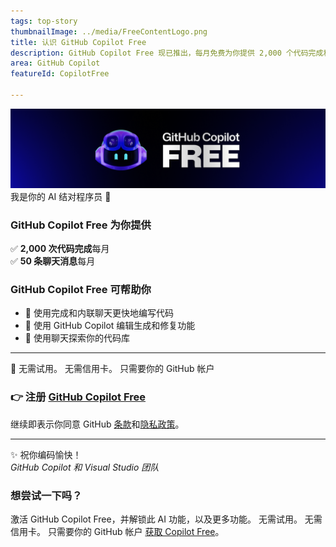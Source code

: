 ```yaml
---
tags: top-story
thumbnailImage: ../media/FreeContentLogo.png
title: 认识 GitHub Copilot Free
description: GitHub Copilot Free 现已推出，每月免费为你提供 2,000 个代码完成和 50 个聊天请求，所有这些都无缝集成到 Visual Studio 中。
area: GitHub Copilot
featureId: CopilotFree

---
```



![GitHub Copilot Free 在此](../media/copilot-free-banner.png) 我是你的 AI 结对程序员 🎉  
  
### GitHub Copilot Free 为你提供 
✅ **2,000 次代码完成**每月  
✅ **50 条聊天消息**每月  

 ### GitHub Copilot Free 可帮助你 
- 🚀 使用完成和内联聊天更快地编写代码 
- 🔧 使用 GitHub Copilot 编辑生成和修复功能  
- 🧭 使用聊天探索你的代码库  

---
💸 无需试用。 无需信用卡。 只需要你的 GitHub 帐户 
### 👉 注册 [GitHub Copilot Free](vscmd://View.GitHub.Copilot.Chat)  
 
 
继续即表示你同意 GitHub [条款](https://docs.github.com/en/github/site-policy/github-terms-of-service)和[隐私政策](https://docs.github.com/en/github/site-policy/github-privacy-statement)。
 
---

✨ 祝你编码愉快！  
*GitHub Copilot 和 Visual Studio 团队*

### 想尝试一下吗？
激活 GitHub Copilot Free，并解锁此 AI 功能，以及更多功能。
 无需试用。 无需信用卡。 只需要你的 GitHub 帐户 [获取 Copilot Free](vscmd://View.GitHub.Copilot.Chat)。
